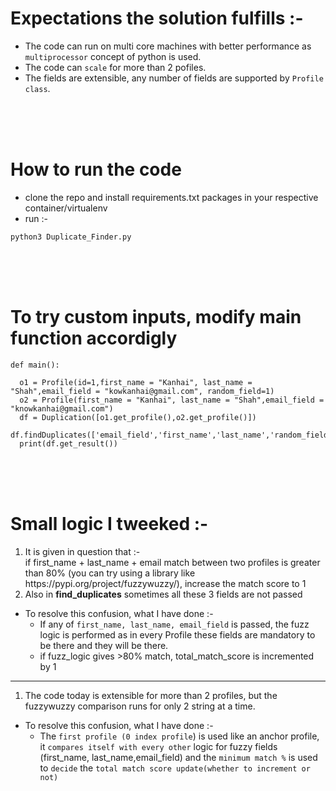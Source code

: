 # Expectations the solution fulfills :-
* The code can run on multi core machines with better performance as `multiprocessor` concept of python is used.
* The code can `scale` for more than 2 pofiles.
* The fields are extensible, any number of fields are supported by `Profile class`.
<br>
<br>
<br>

# How to run the code

* clone the repo and install requirements.txt packages in your respective container/virtualenv
* run :-
```
python3 Duplicate_Finder.py    
```
<br>
<br>
<br>

# To try custom inputs, modify main function accordigly
```
def main():

  o1 = Profile(id=1,first_name = "Kanhai", last_name = "Shah",email_field = "kowkanhai@gmail.com", random_field=1)
  o2 = Profile(first_name = "Kanhai", last_name = "Shah",email_field = "knowkanhai@gmail.com")
  df = Duplication([o1.get_profile(),o2.get_profile()])
  df.findDuplicates(['email_field','first_name','last_name','random_field'])
  print(df.get_result())
```

<br>
<br>
<br>

# Small logic I tweeked :-
<ol>
    <li> It is given in question that :- <br>
    if first_name + last_name + email match between two profiles is greater than
80% (you can try using a library like https://pypi.org/project/fuzzywuzzy/), increase the match score to 1

<li> Also in <strong>find_duplicates</strong> sometimes all these 3 fields are not passed
</ol>


*  To resolve this confusion, what I have done :-
    * If any of `first_name, last_name, email_field` is passed, the fuzz logic is performed as in every Profile these fields are mandatory to be there and they will be there.
    * if fuzz_logic gives >80% match, total_match_score is incremented by 1
 <hr>
 <ol>
    <li> The code today is extensible for more than 2 profiles, but the fuzzywuzzy comparison runs for only 2 string at a time.
</ol>

*  To resolve this confusion, what I have done :-
   * The `first profile (0 index profile`) is used like an anchor profile, it `compares itself with every other` logic for fuzzy fields (first_name, last_name,email_field) and the `minimum match %` is used to `decide` the `total match score update(whether to increment or not)`
